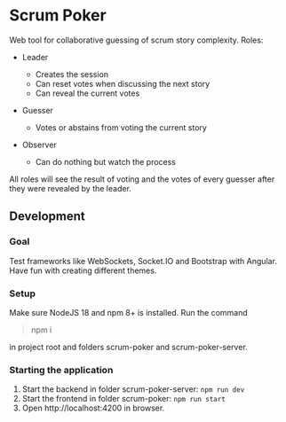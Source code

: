 # Scrum Poker

Web tool for collaborative guessing of scrum story complexity. Roles:

* Leader
  * Creates the session
  * Can reset votes when discussing the next story
  * Can reveal the current votes

* Guesser
  * Votes or abstains from voting the current story

* Observer
  * Can do nothing but watch the process

All roles will see the result of voting and the votes of every guesser after they were revealed by the leader.

## Development

### Goal

Test frameworks like WebSockets, Socket.IO and Bootstrap with Angular. Have fun with creating different themes.

### Setup

Make sure NodeJS 18 and npm 8+ is installed. Run the command

> npm i

in project root and folders scrum-poker and scrum-poker-server.

### Starting the application

1. Start the backend in folder scrum-poker-server: `npm run dev`
2. Start the frontend in folder scrum-poker: `npm run start`
3. Open http://localhost:4200 in browser.
